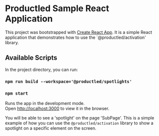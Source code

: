 # Productled Sample React Application

This project was bootstrapped with [Create React App](https://github.com/facebook/create-react-app). It is a simple React application that demonstrates how to use the `@productled/activation' library.

## Available Scripts

In the project directory, you can run:

### `npm run build --workspace='@productled/spotlights'`
### `npm start`

Runs the app in the development mode.\
Open [http://localhost:3000](http://localhost:3000) to view it in the browser.

You will be able to see a 'spotlight' on the page 'SubPage'. This is a simple example of how you can use the `@productled/activation` library to show a spotlight on a specific element on the screen.

